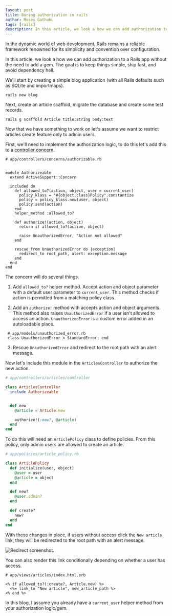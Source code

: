 ```yaml
---
layout: post
title: Boring authorization in rails
author: Moses Gathuku
tags: [rails]
description: In this article, we look a how we can add authorization to to rails app without the need for pulling a gem to keep this simple, ship fast and avoid dependency hell.
---
```



In the dynamic world of web development, Rails remains a reliable framework renowned for its simplicity and convention over configuration. 

In this article, we look a how we can add authorization to a Rails app without the need to add a gem. The goal is to keep things simple, ship fast, and avoid dependency hell.

We'll start by creating a simple blog application (with all Rails defaults such as SQLite and importmaps).


```
rails new blog
```

Next, create an article scaffold, migrate the database and create some test records.

```
rails g scaffold Article title:string body:text
```


Now that we have something to work on let's assume we want to restrict articles create feature only to admin users. 

First, we'll need to implement the authorization logic, to do this let's add this to a [controller concern](https://api.rubyonrails.org/classes/ActiveSupport/Concern.html).

```
# app/controllers/concerns/authorizable.rb


module Authorizeable
  extend ActiveSupport::Concern

  included do
    def allowed_to?(action, object, user = current_user)
      policy_klass = "#{object.class}Policy".constantize
      policy = policy_klass.new(user, object)
      policy.send(action)
    end
    helper_method :allowed_to?

    def authorize!(action, object)
      return if allowed_to?(action, object)

      raise UnauthorizedError, "Action not allowed"
    end

    rescue_from UnauthorizedError do |exception|
      redirect_to root_path, alert: exception.message
    end
  end
end

```

The concern will do several things. 

1. Add `allowed_to?` helper method. Accept action and object parameter with a default user parameter to `current_user`. This method checks if action is permitted from a matching policy class.

2. Add an `authorize!` method with accepts action and object arguments. This method also raises `UnauthorizedError` if a user isn't allowed to access an action. `UnauthorizedError` is a custom error added in an autoloadable place. 

```
 # app/models/unauthorized_error.rb
 class UnauthorizedError < StandardError; end
```

3. Rescue `UnauthorizedError` and redirect to the root path with an alert message.



Now let's include this module in the `ArticlesController` to authorize the new action.

```rb
# app/controllers/articles/controller

class ArticlesController
  include Authorizeable


  def new
    @article = Article.new

    authorize!(:new?, @article)
  end
end
```

To do this will need an `ArticlePolicy` class to define policies. From this policy, only admin users are allowed to create an article.

```rb
# app/policies/article_policy.rb

class ArticlePolicy
  def initialize(user, object)
    @user = user
    @article = object
  end

  def new?
    @user.admin?
  end

  def create?
    new?
  end
end
```

With these changes in place, if users without access click the `New article` link, they will be redirected to the root path with an alert message. 

![Redirect screenshot.](https://share.cleanshot.com/pNf2h8mS)


You can also render this link conditionally depending on whether a user has access.

```
# app/views/articles/index.html.erb

<% if allowed_to?(:create?, Article.new) %>
  <%= link_to "New article", new_article_path %>
<% end %>
```

In this blog, I assume you already have a `current_user` helper method from your authorization logic/gem.
